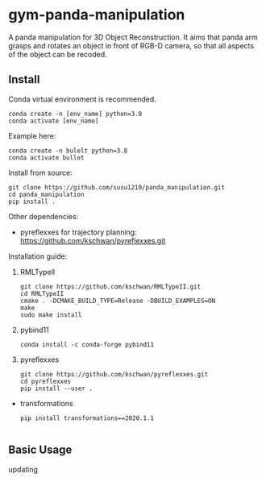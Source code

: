 # gym-panda-manipulation

A panda manipulation for 3D Object Reconstruction. It aims that panda arm grasps and rotates an object in front of RGB-D camera, so that all aspects of the object can be recoded.


## Install

Conda virtual environment is recommended.

```
conda create -n [env_name] python=3.8
conda activate [env_name]
```

Example here:

```
conda create -n bulelt python=3.8
conda activate bullet
```

Install from source:

    git clone https://github.com/susu1210/panda_manipulation.git
    cd panda_manipulation
    pip install .

Other dependencies:

- pyreflexxes for trajectory planning: https://github.com/kschwan/pyreflexxes.git

Installation guide:

1. RMLTypeII

    ```
    git clone https://github.com/kschwan/RMLTypeII.git
    cd RMLTypeII
    cmake . -DCMAKE_BUILD_TYPE=Release -DBUILD_EXAMPLES=ON
    make
    sudo make install
    ```

2. pybind11

    ```
    conda install -c conda-forge pybind11
    ```

3. pyreflexxes

    ```
    git clone https://github.com/kschwan/pyreflexxes.git
    cd pyreflexxes
    pip install --user .
    ```

- transformations

  ```
  pip install transformations==2020.1.1
  
  
  ```

  

## Basic Usage

updating
